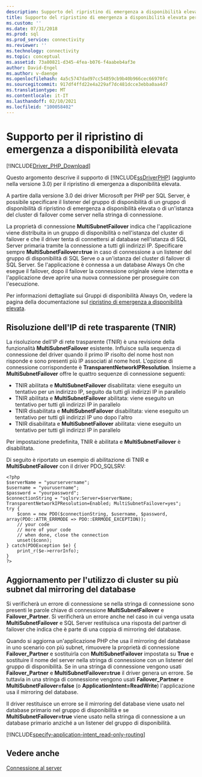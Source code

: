 ```yaml
---
description: Supporto del ripristino di emergenza a disponibilità elevata per i driver Microsoft per PHP per SQL Server
title: Supporto del ripristino di emergenza a disponibilità elevata per i driver Microsoft per PHP per SQL Server | Microsoft Docs
ms.custom: ''
ms.date: 07/31/2018
ms.prod: sql
ms.prod_service: connectivity
ms.reviewer: ''
ms.technology: connectivity
ms.topic: conceptual
ms.assetid: 73a80821-d345-4fea-b076-f4aabeb4af3e
author: David-Engel
ms.author: v-daenge
ms.openlocfilehash: 4a5c5747dad97cc54859cb9b40b966cec66970fc
ms.sourcegitcommit: 917df4ffd22e4a229af7dc481dcce3ebba0aa4d7
ms.translationtype: MT
ms.contentlocale: it-IT
ms.lasthandoff: 02/10/2021
ms.locfileid: "100058402"
---
```

# <a name="support-for-high-availability-disaster-recovery"></a>Supporto per il ripristino di emergenza a disponibilità elevata
[!INCLUDE[Driver_PHP_Download](../../includes/driver_php_download.md)]

Questo argomento descrive il supporto di [!INCLUDE[ssDriverPHP](../../includes/ssdriverphp_md.md)] (aggiunto nella versione 3.0) per il ripristino di emergenza a disponibilità elevata.

A partire dalla versione 3.0 dei driver Microsoft per PHP per SQL Server, è possibile specificare il listener del gruppo di disponibilità di un gruppo di disponibilità di ripristino di emergenza a disponibilità elevata o di un'istanza del cluster di failover come server nella stringa di connessione.

La proprietà di connessione **MultiSubnetFailover** indica che l'applicazione viene distribuita in un gruppo di disponibilità o nell'istanza del cluster di failover e che il driver tenta di connettersi al database nell'istanza di SQL Server primaria tramite la connessione a tutti gli indirizzi IP. Specificare sempre **MultiSubnetFailover=true** in caso di connessione a un listener del gruppo di disponibilità di SQL Serve o a un'istanza del cluster di failover di SQL Server. Se l'applicazione è connessa a un database Always On che esegue il failover, dopo il failover la connessione originale viene interrotta e l'applicazione deve aprire una nuova connessione per proseguire con l'esecuzione.

Per informazioni dettagliate sui Gruppi di disponibilità Always On, vedere la pagina della documentazione sul [ripristino di emergenza a disponibilità elevata](../../relational-databases/native-client/features/sql-server-native-client-support-for-high-availability-disaster-recovery.md).

## <a name="transparent-network-ip-resolution-tnir"></a>Risoluzione dell'IP di rete trasparente (TNIR)

La risoluzione dell'IP di rete trasparente (TNIR) è una revisione della funzionalità **MultiSubnetFailover** esistente. Influisce sulla sequenza di connessione del driver quando il primo IP risolto del nome host non risponde e sono presenti più IP associati al nome host. L'opzione di connessione corrispondente è **TransparentNetworkIPResolution**. Insieme a **MultiSubnetFailover** offre le quattro sequenze di connessione seguenti: 

- TNIR abilitata e **MultiSubnetFailover** disabilitata: viene eseguito un tentativo per un indirizzo IP, seguito da tutti gli indirizzi IP in parallelo
- TNIR abilitata e **MultiSubnetFailover** abilitata: viene eseguito un tentativo per tutti gli indirizzi IP in parallelo
- TNIR disabilitata e **MultiSubnetFailover** disabilitata: viene eseguito un tentativo per tutti gli indirizzi IP uno dopo l'altro
- TNIR disabilitata e **MultiSubnetFailover** abilitata: viene eseguito un tentativo per tutti gli indirizzi IP in parallelo

Per impostazione predefinita, TNIR è abilitata e **MultiSubnetFailover** è disabilitata.

Di seguito è riportato un esempio di abilitazione di TNIR e **MultiSubnetFailover** con il driver PDO_SQLSRV:

```
<?php
$serverName = "yourservername";
$username = "yourusername";
$password = "yourpassword";
$connectionString = "sqlsrv:Server=$serverName; TransparentNetworkIPResolution=Enabled; MultiSubnetFailover=yes";
try {
    $conn = new PDO($connectionString, $username, $password, array(PDO::ATTR_ERRMODE => PDO::ERRMODE_EXCEPTION));
    // your code 
    // more of your code
    // when done, close the connection
    unset($conn);
} catch(PDOException $e) {
    print_r($e->errorInfo);
}
?>
```

## <a name="upgrading-to-use-multi-subnet-clusters-from-database-mirroring"></a>Aggiornamento per l'utilizzo di cluster su più subnet dal mirroring del database  
Si verificherà un errore di connessione se nella stringa di connessione sono presenti le parole chiave di connessione **MultiSubnetFailover** e **Failover_Partner**. Si verificherà un errore anche nel caso in cui venga usata **MultiSubnetFailover** e SQL Server restituisca una risposta del partner di failover che indica che è parte di una coppia di mirroring del database.  
  
Quando si aggiorna un'applicazione PHP che usa il mirroring del database in uno scenario con più subnet, rimuovere la proprietà di connessione **Failover_Partner** e sostituirla con **MultiSubnetFailover** impostata su **True** e sostituire il nome del server nella stringa di connessione con un listener del gruppo di disponibilità. Se in una stringa di connessione vengono usati **Failover_Partner** e **MultiSubnetFailover=true** il driver genera un errore. Se tuttavia in una stringa di connessione vengono usati **Failover_Partner** e **MultiSubnetFailover=false** (o **ApplicationIntent=ReadWrite**) l'applicazione usa il mirroring del database.  
  
Il driver restituisce un errore se il mirroring del database viene usato nel database primario nel gruppo di disponibilità e se **MultiSubnetFailover=true** viene usato nella stringa di connessione a un database primario anziché a un listener del gruppo di disponibilità.  

[!INCLUDE[specify-application-intent_read-only-routing](~/includes/paragraph-content/specify-application-intent-read-only-routing.md)]


## <a name="see-also"></a>Vedere anche  
[Connessione al server](../../connect/php/connecting-to-the-server.md)  
